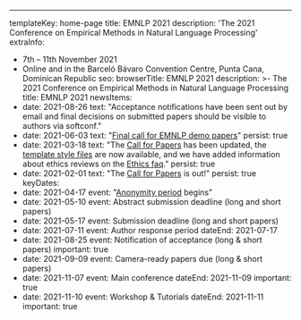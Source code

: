 ---
templateKey: home-page
title: EMNLP 2021
description: '<span class="avoid-breaks">The 2021 Conference</span> <span class="avoid-breaks">on Empirical Methods</span> <span class="avoid-breaks">in Natural Language Processing</span>'
extraInfo: 
  - 7th – 11th November 2021
  - Online and in the Barceló Bávaro Convention Centre, Punta Cana, Dominican Republic
seo:
  browserTitle: EMNLP 2021
  description: >-
    The 2021 Conference on Empirical Methods in Natural Language Processing
  title: EMNLP 2021
newsItems:
  - date: 2021-08-26
    text: "Acceptance notifications have been sent out by email and final decisions on submitted papers should be visible to authors via softconf."
  - date: 2021-06-03
    text: "[Final call for EMNLP demo papers](/call-for-papers/demos)"
    persist: true
  - date: 2021-03-18
    text: "The [Call for Papers](/call-for-papers/) has been updated, the [template style files](call-for-papers/style-and-formatting) are now available, and we have added information about ethics reviews on the [Ethics faq](/call-for-papers/ethics-faq)."
    persist: true
  - date: 2021-02-01
    text: "The [Call for Papers](/call-for-papers/) is out!"
    persist: true
keyDates:
  - date: 2021-04-17
    event: "[Anonymity period](/call-for-papers#anonymity-period) begins"
  - date: 2021-05-10
    event: Abstract submission deadline (long and short papers)
  - date: 2021-05-17
    event: Submission deadline (long and short papers)
  - date: 2021-07-11
    event: Author response period
    dateEnd: 2021-07-17
  - date: 2021-08-25
    event: Notification of acceptance (long & short papers)
    important: true
  - date: 2021-09-09
    event: Camera-ready papers due (long & short papers)
  - date: 2021-11-07
    event: Main conference
    dateEnd: 2021-11-09
    important: true
  - date: 2021-11-10
    event: Workshop & Tutorials
    dateEnd: 2021-11-11
    important: true
